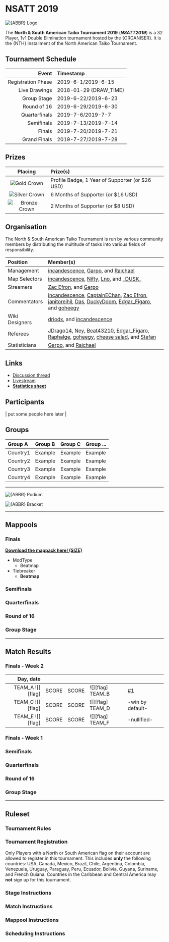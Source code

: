 <!--
Find and replace those tags listed below with proper information, then delete this comment.
{TOURNAMENT_NAME} = tournament name
{MODE} = game mode
{ABBR} = abbreviation of the tournament name followed by its iteration/year occurence e.g. MWC 4K 2018
{ORGANISER} = organiser of the tournament
{NTH} = installment ordinal number
{TOURNAMENT_SERIES} = tournament name without its iteration suffix e.g. osu!mania 4K World Cup
{DRAW_TIME} = Live Drawings (Livestream) time for the tournament
{TOPIC_NUM} = forum thread number
{STATS_LINK} = link to overall statistics sheet (it should be a Google Drive link)
You will still need to fill other items such as tables, etc.
Use .png as a default format for images, since .jpg can't handle transparency.
Alongside this comment, remember to delete all comments across the article after you finish.
-->

# NSATT 2019

![{ABBR} Logo](https://i.imgur.com/BK2tToK.png)

The **North & South American Taiko Tournament 2019** (***NSATT2019***) is a 32 Player, 1v1 Double Elimination tournament hosted by the {ORGANISER}. It is the {NTH} installment of the North American Taiko Tournament.

## Tournament Schedule

| Event | Timestamp |
| --: | :-- |
| Registration Phase | 2019-6-1/2019-6-15 |
| Live Drawings | 2018-01-29 {DRAW_TIME} | idk if we need this 
| Group Stage | 2019-6-22/2019-6-23 |
| Round of 16 | 2019-6-29/2019-6-30 |
| Quarterfinals | 2019-7-6/2019-7-7 |
| Semifinals | 2019-7-13/2019-7-14 |
| Finals | 2019-7-20/2019-7-21 |
| Grand Finals | 2019-7-27/2019-7-28 |

<!-- Use YYYY-MM-DD Format for dates e.g. 2018-01-01
Use (HH:MM) format for {DRAW_TIME} e.g. (12:00 UTC)
 -->

## Prizes

| Placing | Prize(s) |
| :-: | :-- |
| ![Gold Crown](/wiki/shared/GCrown.png "1st place") | Profile Badge, 1 Year of Supporter (or $26 USD) |
| ![Silver Crown](/wiki/shared/SCrown.png "2nd place") | 6 Months of Supporter (or $16 USD) |
| ![Bronze Crown](/wiki/shared/BCrown.png "3rd place") | 2 Months of Supporter (or $8 USD) |

## Organisation

The North & South American Taiko Tournament is run by various community members by distributing the multitude of tasks into various fields of responsibility.

| Position | Member(s) |
| :-- | :-- |
| Management | [incandescence](https://osu.ppy.sh/users/incandescence), [Garpo](https://osu.ppy.sh/users/Garpo), and [Raichael](https://osu.ppy.sh/users/Raichael) |
| Map Selectors | [incandescence](https://osu.ppy.sh/users/incandescence), [Nifty](https://osu.ppy.sh/users/Nifty), [Lno](https://osu.ppy.sh/users/Lno), and [\_DUSK\_](https://osu.ppy.sh/users/_DUSK_) |
| Streamers | [Zac Efron](https://osu.ppy.sh/users/Zac%20Efron), and [Garpo](https://osu.ppy.sh/users/Garpo) |
| Commentators | [incandescence](https://osu.ppy.sh/users/incandescence), [CaptainEChan](https://osu.ppy.sh/users/CaptainEChan), [Zac Efron](https://osu.ppy.sh/users/Zac%20Efron), [janitoreihil](https://osu.ppy.sh/users/janitoreihil), [Das](https://osu.ppy.sh/users/Das), [DuckyDoom](https://osu.ppy.sh/users/DuckyDoom), [Edgar_Figaro](https://osu.ppy.sh/users/Edgar_Figaro), and [goheegy](https://osu.ppy.sh/users/goheegy) |
| Wiki Designers | [driodx](https://osu.ppy.sh/users/driodx), and [incandescence](https://osu.ppy.sh/users/incandescence) |
| Referees | [JDrago14](https://osu.ppy.sh/users/JDrago14), [Ney](https://osu.ppy.sh/users/Ney), [Beat43210](https://osu.ppy.sh/users/Beat43210), [Edgar_Figaro](https://osu.ppy.sh/users/Edgar_Figaro), [Raphalge](https://osu.ppy.sh/users/Raphalge), [goheegy](https://osu.ppy.sh/users/goheegy), [cheese salad](https://osu.ppy.sh/users/cheese%20salad), and [Stefan](https://osu.ppy.sh/users/Stefan) |
| Statisticians | [Garpo](https://osu.ppy.sh/users/Garpo), and [Raichael](https://osu.ppy.sh/users/Raichael) |

## Links

- [Discussion thread](https://osu.ppy.sh/community/forums/topics/{TOPIC_NUM})
- [Livestream](https://www.twitch.tv/osulive)
- **[Statistics sheet]({STATS_LINK})**

## Participants

| put some people here later |

## Groups

| Group A | Group B | Group C | Group ... |
| :-- | :-- | :-- | :-- |
| Country1 | Example | Example | Example |
| Country2 | Example | Example | Example |
| Country3 | Example | Example | Example |
| Country4 | Example | Example | Example |

---------------------------

![{ABBR} Podium](img/podium.png)

![{ABBR} Bracket](img/bracket.png)

---------------------------

## Mappools

### Finals

**[Download the mappack here! (SIZE)](LINK)**

- ModType
  - Beatmap
- Tiebreaker
  - **Beatmap**

### Semifinals
### Quarterfinals
### Round of 16
### Group Stage

<!-- Tiebreaker beatmap must be bolded -->

--------------------------------

## Match Results

### Finals - Week 2

| Day, date |  |  |  |  |
| --: | :-: | :-: | :-- | :-- |
| TEAM_A ![][flag] | SCORE | SCORE | ![][flag] TEAM_B | [#1](MATCH_LINK) |
| TEAM_C ![][flag] | SCORE | SCORE | ![][flag] TEAM_D | -win by default- |
| TEAM_E ![][flag] | SCORE | SCORE | ![][flag] TEAM_F | -nullified- |

### Finals - Week 1
### Semifinals
### Quarterfinals
### Round of 16
### Group Stage

---------------------------------

## Ruleset
<!-- For official tournaments it depends on game mode used -->
### Tournament Rules

### Tournament Registration
Only Players with a North or South American flag on their account are allowed to register in this tournament. This includes **only** the following countries: USA, Canada, Mexico, Brazil, Chile, Argentina, Colombia, Venezuela, Uruguay, Paraguay, Peru, Ecuador, Bolivia, Guyana, Suriname, and French Guiana. Countries in the Caribbean and Central America may **not** sign up for this tournament. 
### Stage Instructions

### Match Instructions

### Mappool Instructions

### Scheduling Instructions

<!--
Add flag references here.
Use https://megaapplepi.github.io/flag-wiki-osu/ for usage of flag references.
 -->
